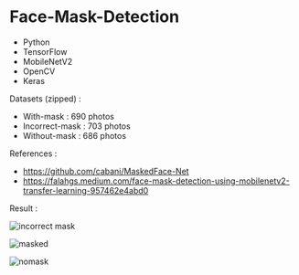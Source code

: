 # Face-Mask-Detection

- Python
- TensorFlow
- MobileNetV2
- OpenCV
- Keras


Datasets (zipped) :
- With-mask : 690 photos
- Incorrect-mask : 703 photos
- Without-mask : 686 photos

References :
- https://github.com/cabani/MaskedFace-Net
- https://falahgs.medium.com/face-mask-detection-using-mobilenetv2-transfer-learning-957462e4abd0

Result :



![incorrect mask](https://user-images.githubusercontent.com/48350834/120800817-f8708780-c572-11eb-8bd6-ecb412a8bdbd.png)


![masked](https://user-images.githubusercontent.com/48350834/120800820-f9091e00-c572-11eb-92c5-e2f5c5e052ae.png)


![nomask](https://user-images.githubusercontent.com/48350834/120800814-f6a6c400-c572-11eb-9d11-bad5c69ba23c.png)
